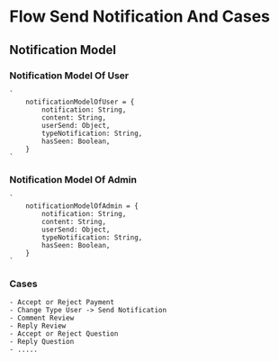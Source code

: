 # Flow Send Notification And Cases

## Notification Model

### Notification Model Of User

    `
        notificationModelOfUser = {
            notification: String,
            content: String,
            userSend: Object,
            typeNotification: String,
            hasSeen: Boolean,
        }
    `

### Notification Model Of Admin

    `
        notificationModelOfAdmin = {
            notification: String,
            content: String,
            userSend: Object,
            typeNotification: String,
            hasSeen: Boolean,
        }
    `

### Cases 

    - Accept or Reject Payment 
    - Change Type User -> Send Notification
    - Comment Review 
    - Reply Review
    - Accept or Reject Question
    - Reply Question
    - .....